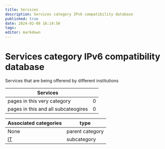 ```yaml
---
title: Services
description: Services category IPv6 compatibility database
published: true
date: 2024-02-08 16:14:56 
tags:
editor: markdown
---
```


# Services category IPv6 compatibility database


Services that are being offerend by different institutions


| Services   |   |
| - | - |
| pages in this very category | 0 |
| pages in this and all subcateogires | 0 |

| Associated categories | type |
| - | - |
| None | parent category |
| [IT](/IT) | subcategory || [Couriers](/Couriers) | subcategory || [Travel](/Travel) | subcategory |